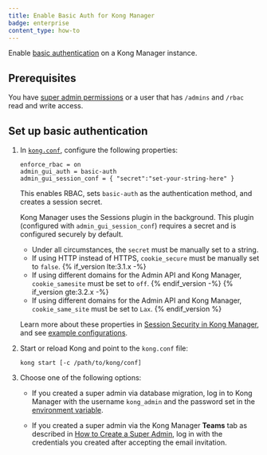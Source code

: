 ```yaml
---
title: Enable Basic Auth for Kong Manager
badge: enterprise
content_type: how-to
---
```


Enable [basic authentication](/hub/kong-inc/basic-auth/) on a Kong Manager instance.

## Prerequisites
You have [super admin permissions](/gateway/{{page.release}}/kong-manager/auth/super-admin/)
or a user that has `/admins` and `/rbac` read and write access.

## Set up basic authentication

1. In [`kong.conf`](/gateway/{{page.release}}/reference/configuration/), configure the following properties:

    ```
    enforce_rbac = on
    admin_gui_auth = basic-auth
    admin_gui_session_conf = { "secret":"set-your-string-here" }
    ```

    This enables RBAC, sets `basic-auth` as the authentication method, and creates a session secret.

    Kong Manager uses the Sessions plugin in the background.
    This plugin (configured with `admin_gui_session_conf`) requires a secret and is configured securely by default.

    * Under all circumstances, the `secret` must be manually set to a string.
    * If using HTTP instead of HTTPS, `cookie_secure` must be manually set to `false`.
    {% if_version lte:3.1.x -%}
    * If using different domains for the Admin API and Kong Manager, `cookie_samesite` must be set to `off`.
    {% endif_version -%}
    {% if_version gte:3.2.x -%}
    * If using different domains for the Admin API and Kong Manager, `cookie_same_site` must be set to `Lax`.
    {% endif_version %}
    
    Learn more about these properties in [Session Security in Kong Manager](/gateway/{{page.release}}/kong-manager/auth/sessions/#session-security), and see [example configurations](/gateway/{{page.release}}/kong-manager/auth/sessions/#example-configurations).


2. Start or reload Kong and point to the `kong.conf` file:

    ```
    kong start [-c /path/to/kong/conf]
    ```

3. Choose one of the following options:

    * If you created a super admin via database migration, log in to Kong
    Manager with the username `kong_admin` and the password
    set in the [environment variable](/gateway/{{page.release}}/production/access-control/start-securely/).

    * If you created a super admin via the Kong Manager **Teams** tab
    as described in
    [How to Create a Super Admin](/gateway/{{page.release}}/kong-manager/auth/super-admin/),
    log in with the credentials you created after accepting the email
    invitation.
